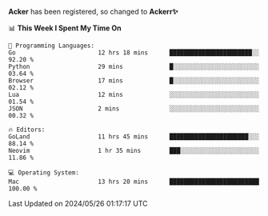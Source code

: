 **Acker** has been registered, so changed to **Ackerr✨**

<!--START_SECTION:waka-->
📊 **This Week I Spent My Time On** 

```text
💬 Programming Languages: 
Go                       12 hrs 18 mins      ███████████████████████░░   92.20 % 
Python                   29 mins             █░░░░░░░░░░░░░░░░░░░░░░░░   03.64 % 
Browser                  17 mins             █░░░░░░░░░░░░░░░░░░░░░░░░   02.12 % 
Lua                      12 mins             ░░░░░░░░░░░░░░░░░░░░░░░░░   01.54 % 
JSON                     2 mins              ░░░░░░░░░░░░░░░░░░░░░░░░░   00.32 % 

🔥 Editors: 
GoLand                   11 hrs 45 mins      ██████████████████████░░░   88.14 % 
Neovim                   1 hr 35 mins        ███░░░░░░░░░░░░░░░░░░░░░░   11.86 % 

💻 Operating System: 
Mac                      13 hrs 20 mins      █████████████████████████   100.00 % 
```


 Last Updated on 2024/05/26 01:17:17 UTC
<!--END_SECTION:waka-->
